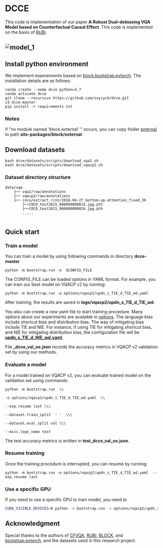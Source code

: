 # DCCE

This code is implementation of our paper **A Robust Dual-debiasing VQA Model based on Counterfactual Causal Effect**. This code is implemented on the basis of [RUBi](https://github.com/cdancette/rubi.bootstrap.pytorch).

## ![model_1](D:\DIRS\深度因果推理学习\dcce-master\model_1.png)

## Install python environment

We implement expereiments based on [block.bootstrap.pytorch](https://github.com/Cadene/block.bootstrap.pytorch). The installation details are as follows:

```
conda create --name dcce python=3.7
conda activate dcce
git clone --recursive https://github.com/sxycyck/dcce.git
cd dcce-master
pip install -r requirements.txt
```

### Notes

if "no module named 'block.external' " occurs, you can copy folder [external](external) to path **site-packages/block/external**.


## Download datasets

```
bash dcce/datasets/scripts/download_vqa2.sh
bash dcce/datasets/scripts/download_vqacp2.sh
```

### Dataset directory structure

```
data/vqa
	├── vqa2/raw/annotations
	├── vqacp2/raw/annotations
	├── coco/extract_rcnn/2018-04-27_bottom-up-attention_fixed_36
		├──COCO_test2015_000000000014.jpg.pth
		├──COCO_test2015_000000000016.jpg.pth
		.....
		
```

## Quick start

### Train a model

You can train a model by using following commands in directory **dcce-master**

```
python -m bootstrap.run -o  $CONFIG_FILE
```

The CONFIG_FILE can be loaded options in YAML format. For example, you can train our best model on VQACP v2 by running:

```
python -m bootstrap.run -o options/vqacp2/updn_s_TIE_d_TIE_wd.yaml
```

After training, the results are saved in **logs/vqacp2/updn\_s\_TIE\_d\_TIE\_wd**.

You also can create a new yaml file to start training procedure. Many options about our experiments are available in [options](options). The language bias include shortcut bias and distribution bias. The way of mitigating bias include TIE and NIE. For instance, if using TIE for mitigating shortcut bias, and NIE for mitigating distribution bias, the configuration file will be [**updn_s_TIE_d_NIE_wd.yaml**](options/vqacp2/updn_s_TIE_d_NIE_wd.yaml) .

File **_dcce_val_oe.json** records the accuracy metrics in VQACP v2 validation set by using our methods.

### Evaluate a model

For a model trained on VQACP v2, you can evaluate trained model on the validation set using commands:

```
python -m bootstrap.run  \\

-o options/vqacp2/updn_s_TIE_d_TIE_wd.yaml  \\

--exp.resume last \\\

--dataset.train_split  ' '  \\\

--dataset.eval_split val \\\

--misc.logs_name test
```

The test accuracy metrics is written in **test_dcce_val_oe.json**.

### Resume training

Once the training procedure is interrupted, you can resume by running:

```
python -m bootstrap.run -o options/vqacp2/updn_s_TIE_d_TIE_wd.yaml  --exp.resume last
```

### Use a specific GPU

If  you need to use a specific GPU to train model, you need to

```bash
CUDA_VISIBLE_DEVICES=0 python -m bootstrap.run -o options/vqacp2/updn_s_TIE_d_TIE_wd.yaml
```

## Acknowledgment

Special thanks to the authors of [CFVQA](https://github.com/yuleiniu/cfvqa), [RUBi](https://github.com/cdancette/rubi.bootstrap.pytorch), [BLOCK](https://github.com/Cadene/block.bootstrap.pytorch), and [bootstrap.pytorch](https://github.com/Cadene/bootstrap.pytorch), and the datasets used in this research project.







